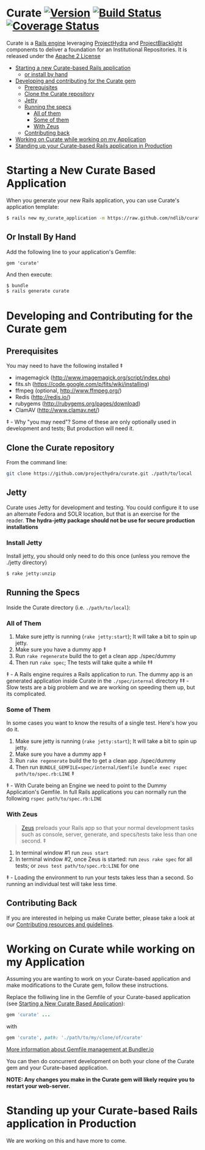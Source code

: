 # Curate  [![Version](https://badge.fury.io/rb/curate.png)](http://badge.fury.io/rb/curate) [![Build Status](https://travis-ci.org/projecthydra/curate.png?branch=master)](https://travis-ci.org/projecthydra/curate) [![Coverage Status](https://coveralls.io/repos/projecthydra/curate/badge.png)](https://coveralls.io/r/projecthydra/curate)

Curate is a [Rails engine](http://edgeguides.rubyonrails.org/engines.html) leveraging [ProjectHydra](http://projecthydra.org) and [ProjectBlacklight](http://projectblacklight.org/) components to deliver a foundation for an Institutional Repositories.
It is released under the [Apache 2 License](./LICENSE)

* [Starting a new Curate-based Rails application](#starting-a-new-curate-based-application)
  * [or install by hand](#or-install-by-hand)
* [Developing and contributing for the Curate gem](#developing-and-contributing-for-the-curate-gem)
  * [Prerequisites](#prerequisites)
  * [Clone the Curate repository](#clone-the-curate-repository)
  * [Jetty](#jetty)
  * [Running the specs](#running-the-specs)
    * [All of them](#all-of-them)
    * [Some of them](#some-of-them)
    * [With Zeus](#with-zeus)
  * [Contributing back](#contributing-back)
* [Working on Curate while working on my Application](#working-on-curate-while-working-on-my-application)
* [Standing up your Curate-based Rails application in Production](#standing-up-your-curate-based-rails-application-in-production)

# Starting a New Curate Based Application

When you generate your new Rails application, you can use Curate's application template:
```bash
$ rails new my_curate_application -m https://raw.github.com/ndlib/curate/master/lib/generators/curate/application_template.rb
```

## Or Install By Hand

Add the following line to your application's Gemfile:

    gem 'curate'

And then execute:
```bash
$ bundle
$ rails generate curate
```

# Developing and Contributing for the Curate gem

## Prerequisites

You may need to have the following installed ‡

* imagemagick (http://www.imagemagick.org/script/index.php)
* fits.sh (https://code.google.com/p/fits/wiki/installing)
* ffmpeg (optional, http://www.ffmpeg.org/)
* Redis (http://redis.io/)
* rubygems (http://rubygems.org/pages/download)
* ClamAV (http://www.clamav.net/)

‡ - Why "you may need"? Some of these are only optionally used in development and tests; But production will need it.

## Clone the Curate repository

From the command line:
```bash
git clone https://github.com/projecthydra/curate.git ./path/to/local
```

## Jetty

Curate uses Jetty for development and testing.
You could configure it to use an alternate Fedora and SOLR location, but that is an exercise for the reader.
**The hydra-jetty package should not be use for secure production installations**

### Install Jetty
Install jetty, you should only need to do this once (unless you remove the ./jetty directory)

```bash
$ rake jetty:unzip
```

## Running the Specs

Inside the Curate directory (i.e. `./path/to/local`):

### All of Them

1. Make sure jetty is running (`rake jetty:start`); It will take a bit to spin up jetty.
1. Make sure you have a dummy app ‡
  1. Run `rake regenerate` build the to get a clean app ./spec/dummy
1. Then run `rake spec`; The tests will take quite a while ‡‡

‡ - A Rails engine requires a Rails application to run.
The dummy app is an generated application inside Curate in the `./spec/internal` directory
‡‡ - Slow tests are a big problem and we are working on speeding them up, but its complicated.

### Some of Them

In some cases you want to know the results of a single test. Here's how you do it.

1. Make sure jetty is running (`rake jetty:start`); It will take a bit to spin up jetty.
1. Make sure you have a dummy app ‡
  1. Run `rake regenerate` build the to get a clean app ./spec/dummy
1. Then run `BUNDLE_GEMFILE=spec/internal/Gemfile bundle exec rspec path/to/spec.rb:LINE` ‡

‡ - With Curate being an Engine we need to point to the Dummy Application's Gemfile.
In full Rails applications you can normally run the following `rspec path/to/spec.rb:LINE`

### With Zeus

> [Zeus](https://github.com/burke/zeus) preloads your Rails app so that your normal development tasks such as console, server, generate, and specs/tests take less than one second. ‡

1. In terminal window #1 run `zeus start`
1. In terminal window #2, once Zeus is started: run `zeus rake spec` for all tests; or `zeus test path/to/spec.rb:LINE` for one

‡ - Loading the environment to run your tests takes less than a second. So running an individual test will take less time.

## Contributing Back

If you are interested in helping us make Curate better, please take a look at our [Contributing resources and guidelines](./CONTRIBUTING.md).

# Working on Curate while working on my Application

Assuming you are wanting to work on your Curate-based application and make modifications to the Curate gem, follow these instructions.

Replace the folliwing line in the Gemfile of your Curate-based application (see [Starting a New Curate Based Application](#starting-a-new-curate-based-application)):

```ruby
gem 'curate' ...
```

with

```ruby
gem 'curate', path: './path/to/my/clone/of/curate'
```

[More information about Gemfile management at Bundler.io](http://bundler.io/v1.5/gemfile.html)

You can then do concurrent development on both your clone of the Curate gem and your Curate-based application.

**NOTE: Any changes you make in the Curate gem will likely require you to restart your web-server.**

# Standing up your Curate-based Rails application in Production

We are working on this and have more to come.
